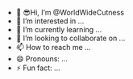 - 👋 😎Hi, I’m @WorldWideCutness
- 👀 I’m interested in ...
- 🌱 I’m currently learning ...
- 💞️ I’m looking to collaborate on ...
- 📫 How to reach me ...
- 😄 Pronouns: ...
- ⚡ Fun fact: ...

<!---
WorldWideCutness/WorldWideCutness is a ✨ special ✨ repository because its `README.md` (this file) appears on your GitHub profile.
You can click the Preview link to take a look at your changes.
--->

